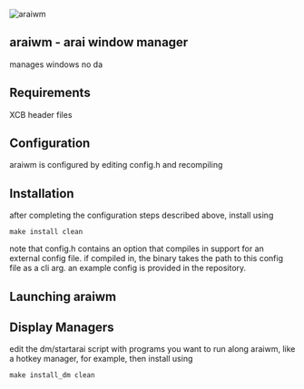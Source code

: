 ![araiwm](https://raw.github.com/kaiserschmarrn0/araiwm/master/araiwm.png)

araiwm - arai window manager
----------------------------
manages windows no da

Requirements
------------
XCB header files

Configuration
-------------
araiwm is configured by editing config.h and recompiling

Installation
------------
after completing the configuration steps described above, install using

	make install clean

note that config.h contains an option that compiles in support for an external config file. if compiled in, the binary takes the path to this config file as a cli arg. an example config is provided in the repository.

Launching araiwm
----------------

Display Managers
----------------
edit the dm/startarai script with programs you want to run along araiwm, like a hotkey manager, for example, then install using
	
	make install_dm clean
